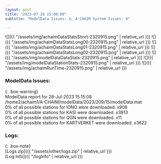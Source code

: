```yaml
---
layout: post
title: "2023-07-28 15:00:00"
subtitle: "ModelData Issues: 4; A-CHAIM System Issues: 0"

---
```


![]({{ "/assets/img/achaimDataStatsShort-2320915.png" | relative_url }})
![]({{ "/assets/img/achaimDataStatsLong00-2320915.png" | relative_url }})
![]({{ "/assets/img/achaimDataStatsLong01-2320915.png" | relative_url }})
![]({{ "/assets/img/achaimDataStatsLong02-2320915.png" | relative_url }})
![]({{ "/assets/img/modelDataDataStats-2320915.png" | relative_url }})
![]({{ "/assets/img/modelDataStationStats-2320915.png" | relative_url }})
![]({{ "/assets/img/achaimRunTime-2320915.png" | relative_url }})


### ModelData Issues:  
  
{: .box-warning}  
 ModelData report for 28-Jul-2023 15:15:08   
 /home2/achaim1/A-CHAIM/modelData/2023/209/15/modelData.mat   
 0% of all possible stations for IONO were downloaded. x908   
 0% of all possible stations for KASI were downloaded. x3913   
 0% of all possible stations for QGN were downloaded. x11   
 0% of all possible stations for KARTVERKET were downloaded. x3622   
  


### Logs:  
  
{: .box-note}  
[Logs.zip]({{ "/assets/other/logs.zip" | relative_url }})  
[Log Info]({{ "/logInfo" | relative_url }})  
